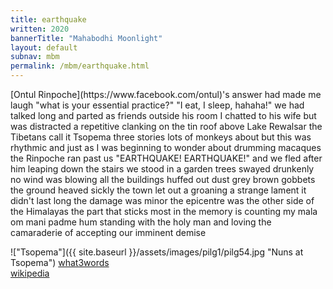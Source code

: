 ```yaml
---
title: earthquake
written: 2020
bannerTitle: "Mahabodhi Moonlight" 
layout: default
subnav: mbm
permalink: /mbm/earthquake.html
---
```


<div class="poem">
[Ontul Rinpoche](https://www.facebook.com/ontul)'s answer  
had made me laugh  
"what is your essential practice?"  
"I eat, I sleep, hahaha!"  
we had talked long  
and parted as friends  
outside his room  
I chatted to his wife  
but was distracted  
a repetitive clanking  
on the tin roof above  
Lake Rewalsar  
the Tibetans call it Tsopema  
three stories  
lots of monkeys about  
but this was rhythmic  
and just as I was  
beginning to wonder  
about drumming macaques  
the Rinpoche ran past us  
"EARTHQUAKE! EARTHQUAKE!"  
and we fled after him  
leaping down the stairs  
we stood in a garden  
trees swayed drunkenly  
no wind was blowing  
all the buildings  
huffed out dust  
grey brown gobbets  
the ground heaved  
sickly  
the town let out a groaning  
a strange lament  
it didn't last long  
the damage was minor  
the epicentre  
was the other side  
of the Himalayas  
the part that sticks most  
in the memory  
is counting my mala  
om mani padme hum  
standing with the holy man  
and loving the camaraderie  
of accepting  
our imminent  
demise
</div>

!["Tsopema"]({{ site.baseurl }}/assets/images/pilg1/pilg54.jpg "Nuns at Tsopema")
[what3words](https://what3words.com/sentry.jauntily.dean)  
[wikipedia](https://en.wikipedia.org/wiki/2005_Kashmir_earthquake)
